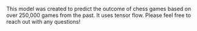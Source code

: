This model was created to predict the outcome of chess games based on over 250,000 games from the past. It uses tensor flow. Please feel free to reach out with any questions!
